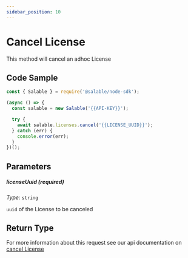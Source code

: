 ```yaml
---
sidebar_position: 10
---
```


# Cancel License

This method will cancel an adhoc License

## Code Sample

```typescript
const { Salable } = require('@salable/node-sdk');

(async () => {
  const salable = new Salable('{{API-KEY}}');

  try {
    await salable.licenses.cancel('{{LICENSE_UUID}}');
  } catch (err) {
    console.error(err);
  }
})();
```

## Parameters

##### licenseUuid (_required_)

_Type:_ `string`

`uuid` of the License to be canceled

## Return Type

For more information about this request see our api documentation on [cancel License](https://docs.salable.app/api#tag/Licenses/operation/cancelLicense)
